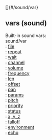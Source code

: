 []{#/sound/var}    
## vars (sound)    
Built-in sound vars:    
sound/var    
:   [file](ref/sound/var/file)    
:   [repeat](ref/sound/var/repeat)    
:   [wait](ref/sound/var/wait)    
:   [channel](ref/sound/var/channel)    
:   [volume](ref/sound/var/volume)    
:   [frequency](ref/sound/var/frequency)    
:   [len](ref/sound/var/len)    
:   [offset](ref/sound/var/offset)    
:   [pan](ref/sound/var/pan)    
:   [params](ref/sound/var/params)    
:   [pitch](ref/sound/var/pitch)    
:   [priority](ref/sound/var/priority)    
:   [status](ref/sound/var/status)    
:   [x, y, z](ref/sound/var/xyz)    
:   [falloff](ref/sound/var/falloff)    
:   [environment](ref/sound/var/environment)    
:   [echo](ref/sound/var/echo)  